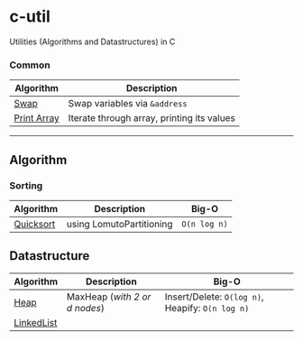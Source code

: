 # c-util
Utilities (Algorithms and Datastructures) in C

### Common
| Algorithm     | Description           |
| ------------- | ------------- |
| [Swap](https://github.com/Taremeh/c-util/blob/master/commons.c#L14)      | Swap variables via `&address` |
| [Print Array](https://github.com/Taremeh/c-util/blob/master/commons.c#L32)      | Iterate through array, printing its values  |

---

## Algorithm
### Sorting
| Algorithm     | Description           | Big-O  |
| ------------- | ------------- | ----- |
| [Quicksort](https://github.com/Taremeh/c-util/blob/master/sort/quicksort.c)      | using LomutoPartitioning | `O(n log n)` |


## Datastructure
| Algorithm     | Description           | Big-O  |
| ------------- | ------------- | ----- |
| [Heap](https://github.com/Taremeh/c-util/blob/master/datastructure/heap.c)      | MaxHeap (*with 2 or d nodes*) | Insert/Delete: `O(log n)`, Heapify: `O(n log n)` |
| [LinkedList](https://github.com/Taremeh/c-util/blob/master/datastructure/linkedList.c)      |  |  |
